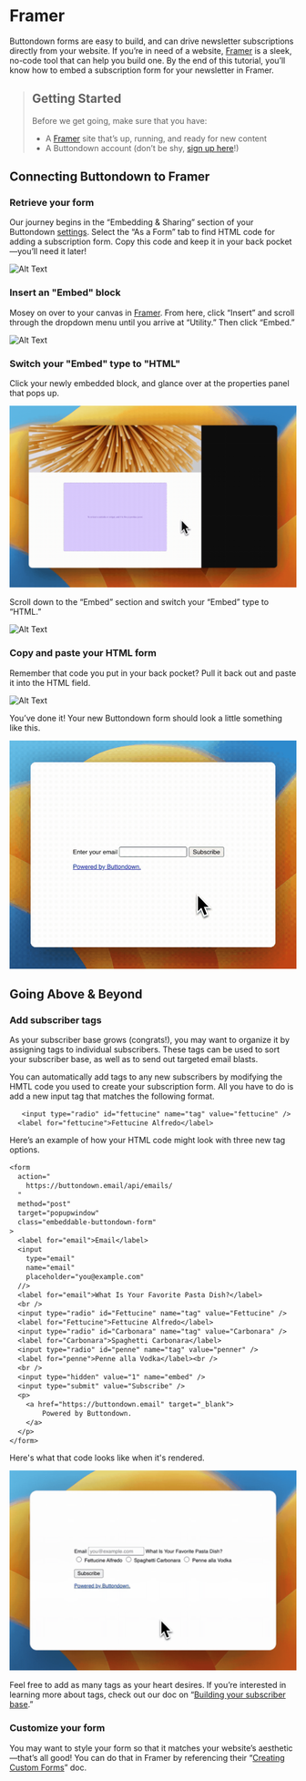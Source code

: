 ﻿# Framer

Buttondown forms are easy to build, and can drive newsletter subscriptions directly from your website. If you’re in need of a website, [Framer](https://www.framer.com/) is a sleek, no-code tool that can help you build one. By the end of this tutorial, you’ll know how to embed a subscription form for your newsletter in Framer. 

> ## Getting Started
> Before we get going, make sure that you have: 
> - A [Framer](https://www.framer.com/) site that’s up, running, and ready for new content
> - A Buttondown account (don’t be shy, [sign up here](https://buttondown.email/register)!)


## Connecting Buttondown to Framer


### Retrieve your form
Our journey begins in the “Embedding & Sharing” section of your Buttondown [settings](https://buttondown.email/settings). Select the “As a Form” tab to find HTML code for adding a subscription form. Copy this code and keep it in your back pocket—you’ll need it later!

![Alt Text](https://github.com/madelinezday/buttondown/blob/main/GetHTML.gif?raw=true)

### Insert an "Embed" block

Mosey on over to your canvas in [Framer](https://www.framer.com/). From here, click “Insert” and scroll through the dropdown menu until you arrive at “Utility.” Then click “Embed.” 

![Alt Text](https://github.com/madelinezday/buttondown/blob/main/EmbedBlock.gif?raw=true)


### Switch your "Embed" type to "HTML"
Click your newly embedded block, and glance over at the properties panel that pops up. 

![Alt Text](https://github.com/madelinezday/buttondown/blob/main/SelectBlock.gif?raw=true)

Scroll down to the “Embed” section and switch your “Embed” type to “HTML.” 

![Alt Text](https://github.com/madelinezday/buttondown/blob/main/SwitchHTML.gif?raw=true) 

### Copy and paste your HTML form

Remember that code you put in your back pocket? Pull it back out and paste it into the HTML field. 


![Alt Text](https://github.com/madelinezday/buttondown/blob/main/PasteHTML.gif?raw=true)

You’ve done it! Your new Buttondown form should look a little something like this. 

![Alt Text](https://github.com/madelinezday/buttondown/blob/main/SubscriptionForm.gif?raw=true)

## Going Above & Beyond

### Add subscriber tags
As your subscriber base grows (congrats!), you may want to organize it by assigning tags to individual subscribers. These tags can be used to sort your subscriber base, as well as to send out targeted email blasts. 

You can automatically add tags to any new subscribers by modifying the HMTL code you used to create your subscription form. All you have to do is add a new <span class="bg-gray-200 font-mono p-0.5 rounded">input</span> tag that matches the following format. 

       <input type="radio" id="fettucine" name="tag" value="fettucine" />
      <label for="fettucine">Fettucine Alfredo</label>

 Here’s an example of how your HTML code might look with three new tag options. 

    <form
      action="
        https://buttondown.email/api/emails/
      "
      method="post"
      target="popupwindow"
      class="embeddable-buttondown-form"
    >
      <label for="email">Email</label>
      <input
        type="email"
        name="email"
        placeholder="you@example.com"
      //>
      <label for="email">What Is Your Favorite Pasta Dish?</label>
      <br />
      <input type="radio" id="Fettucine" name="tag" value="Fettucine" />
      <label for="Fettucine">Fettucine Alfredo</label>
      <input type="radio" id="Carbonara" name="tag" value="Carbonara" />
      <label for="Carbonara">Spaghetti Carbonara</label>
      <input type="radio" id="penne" name="tag" value="penner" />
      <label for="penne">Penne alla Vodka</label><br />
      <br />
      <input type="hidden" value="1" name="embed" />
      <input type="submit" value="Subscribe" />
      <p>
        <a href="https://buttondown.email" target="_blank">
            Powered by Buttondown.
        </a>
      </p>
    </form> 

Here's what that code looks like when it's rendered. 

![Alt Text](https://github.com/madelinezday/buttondown/blob/main/SubscriptionFormwithTags.gif?raw=true)

Feel free to add as many tags as your heart desires. If you’re interested in learning more about tags, check out our doc on “[Building your subscriber base](https://docs.buttondown.email/getting-started/building-your-subscriber-base).” 

### Customize your form

You may want to style your form so that it matches your website’s aesthetic—that’s all good! You can do that in Framer by referencing their “[Creating Custom Forms](https://www.framer.com/learn/how-to-create-a-custom-form/)” doc.
